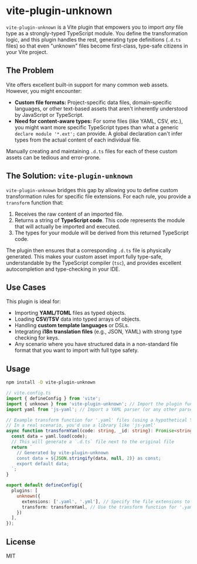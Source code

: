 # vite-plugin-unknown

`vite-plugin-unknown` is a Vite plugin that empowers you to import *any* file type as a strongly-typed TypeScript module.
You define the transformation logic, and this plugin handles the rest, generating type definitions (`.d.ts` files) so that even "unknown" files become first-class, type-safe citizens in your Vite project.

## The Problem

Vite offers excellent built-in support for many common web assets. However, you might encounter:

* **Custom file formats:** Project-specific data files, domain-specific languages, or other text-based assets that aren't inherently understood by JavaScript or TypeScript.
* **Need for content-aware types:** For some files (like YAML, CSV, etc.), you might want more specific TypeScript types than what a generic `declare module '*.ext';` can provide. A global declaration can't infer types from the actual content of each individual file.

Manually creating and maintaining `.d.ts` files for each of these custom assets can be tedious and error-prone.

## The Solution: `vite-plugin-unknown`

`vite-plugin-unknown` bridges this gap by allowing you to define custom transformation rules for specific file extensions. For each rule, you provide a `transform` function that:

1.  Receives the raw content of an imported file.
2.  Returns a string of **TypeScript code**. This code represents the module that will actually be imported and executed.
3.  The types for your module will be derived from this returned TypeScript code.

The plugin then ensures that a corresponding `.d.ts` file is physically generated. This makes your custom asset import fully type-safe, understandable by the TypeScript compiler (`tsc`), and provides excellent autocompletion and type-checking in your IDE.

## Use Cases

This plugin is ideal for:

* Importing **YAML/TOML** files as typed objects.
* Loading **CSV/TSV** data into typed arrays of objects.
* Handling **custom template languages** or DSLs.
* Integrating **i18n translation files** (e.g., JSON, YAML) with strong type checking for keys.
* Any scenario where you have structured data in a non-standard file format that you want to import with full type safety.

## Usage

```sh
npm install -D vite-plugin-unknown
```

```ts
// vite.config.ts
import { defineConfig } from 'vite';
import { unknown } from 'vite-plugin-unknown'; // Import the plugin function
import yaml from 'js-yaml'; // Import a YAML parser (or any other parser you need)

// Example transform function for '.yaml' files (using a hypothetical YAML parser)
// In a real scenario, you'd use a library like 'js-yaml'
async function transformYaml(code: string, _id: string): Promise<string> {
  const data = yaml.load(code);
  // This will generate a `.d.ts` file next to the original file
  return `
    // Generated by vite-plugin-unknown
    const data = ${JSON.stringify(data, null, 2)} as const;
    export default data;
  `;
}

export default defineConfig({
  plugins: [
    unknown({
      extensions: ['.yaml', '.yml'], // Specify the file extensions to handle
      transform: transformYaml, // Use the transform function for '.yaml' files
    })
  ],
});
```

## License

MIT
